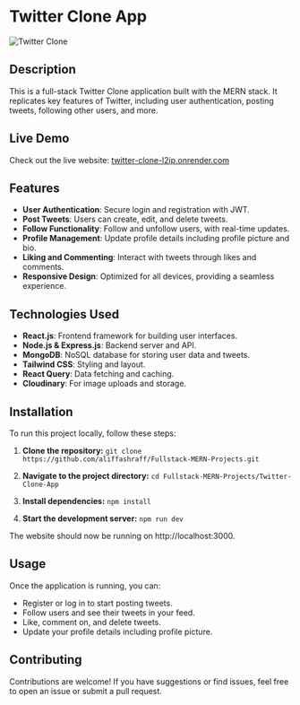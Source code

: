 # Twitter Clone App

![Twitter Clone](https://github.com/user-attachments/assets/fe34ece5-7cff-4153-85f8-b8adbae841ab) <!-- Replace with actual screenshot if available -->

## Description

This is a full-stack Twitter Clone application built with the MERN stack. It replicates key features of Twitter, including user authentication, posting tweets, following other users, and more.

## Live Demo

Check out the live website: [twitter-clone-l2ip.onrender.com](https://twitter-clone-l2ip.onrender.com)

## Features

- **User Authentication**: Secure login and registration with JWT.
- **Post Tweets**: Users can create, edit, and delete tweets.
- **Follow Functionality**: Follow and unfollow users, with real-time updates.
- **Profile Management**: Update profile details including profile picture and bio.
- **Liking and Commenting**: Interact with tweets through likes and comments.
- **Responsive Design**: Optimized for all devices, providing a seamless experience.

## Technologies Used

- **React.js**: Frontend framework for building user interfaces.
- **Node.js & Express.js**: Backend server and API.
- **MongoDB**: NoSQL database for storing user data and tweets.
- **Tailwind CSS**: Styling and layout.
- **React Query**: Data fetching and caching.
- **Cloudinary**: For image uploads and storage.

## Installation

To run this project locally, follow these steps:

1. **Clone the repository:** ``git clone https://github.com/aliffashraff/Fullstack-MERN-Projects.git``

2. **Navigate to the project directory:** ``cd Fullstack-MERN-Projects/Twitter-Clone-App``
   
4. **Install dependencies:** ``npm install``

4. **Start the development server:** ``npm run dev``

The website should now be running on http://localhost:3000.

## Usage
Once the application is running, you can:

- Register or log in to start posting tweets.
- Follow users and see their tweets in your feed.
- Like, comment on, and delete tweets.
- Update your profile details including profile picture.

## Contributing
Contributions are welcome! If you have suggestions or find issues, feel free to open an issue or submit a pull request.
